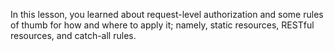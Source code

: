 In this lesson, you learned about request-level authorization and some rules of thumb for how and where to apply it; namely, static resources, RESTful resources, and catch-all rules.
